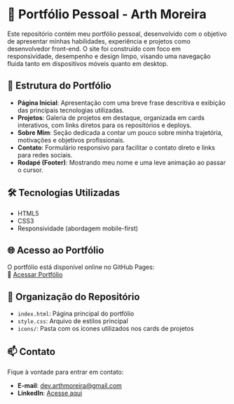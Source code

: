 # 💼 Portfólio Pessoal - Arth Moreira

Este repositório contém meu portfólio pessoal, desenvolvido com o objetivo de apresentar minhas habilidades, experiência e projetos como desenvolvedor front-end. O site foi construído com foco em responsividade, desempenho e design limpo, visando uma navegação fluida tanto em dispositivos móveis quanto em desktop.

## 🧩 Estrutura do Portfólio

- **Página Inicial**: Apresentação com uma breve frase descritiva e exibição das principais tecnologias utilizadas.
- **Projetos**: Galeria de projetos em destaque, organizada em cards interativos, com links diretos para os repositórios e deploys.
- **Sobre Mim**: Seção dedicada a contar um pouco sobre minha trajetória, motivações e objetivos profissionais.
- **Contato**: Formulário responsivo para facilitar o contato direto e links para redes sociais.
- **Rodapé (Footer)**: Mostrando meu nome e uma leve animação ao passar o cursor.

## 🛠 Tecnologias Utilizadas

- HTML5  
- CSS3  
- Responsividade (abordagem mobile-first)  

## 🌐 Acesso ao Portfólio

O portfólio está disponível online no GitHub Pages:  
🔗 [Acessar Portfólio](https://arthmoreira.github.io/Meu-Portfolio)

## 📁 Organização do Repositório

- `index.html`: Página principal do portfólio  
- `style.css`: Arquivo de estilos principal   
- `icons/`: Pasta com os ícones utilizados nos cards de projetos  

## 📫 Contato

Fique à vontade para entrar em contato:

- **E-mail**: dev.arthmoreira@gmail.com
- **LinkedIn**: [Acesse aqui](https://www.linkedin.com/in/thurmoreira)  
